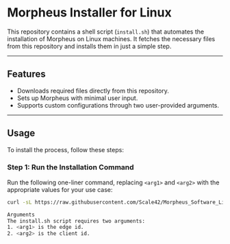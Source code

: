 # **Morpheus Installer for Linux**

This repository contains a shell script (`install.sh`) that automates the installation of Morpheus on Linux machines. It fetches the necessary files from this repository and installs them in just a simple step.

---

## **Features**
- Downloads required files directly from this repository.
- Sets up Morpheus with minimal user input.
- Supports custom configurations through two user-provided arguments.

---

## **Usage**

To install the process, follow these steps:

### **Step 1: Run the Installation Command**

Run the following one-liner command, replacing `<arg1>` and `<arg2>` with the appropriate values for your use case:

```bash
curl -sL https://raw.githubusercontent.com/Scale42/Morpheus_Software_Linux/refs/heads/main/install.sh | bash -s <arg1> <arg2>

Arguments
The install.sh script requires two arguments:
1. <arg1> is the edge id.
2. <arg2> is the client id.
